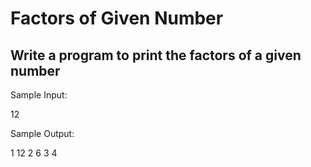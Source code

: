 # Factors of Given Number
## Write a program to print the factors of a given number

Sample Input:

12

Sample Output:

1 12 2 6 3 4